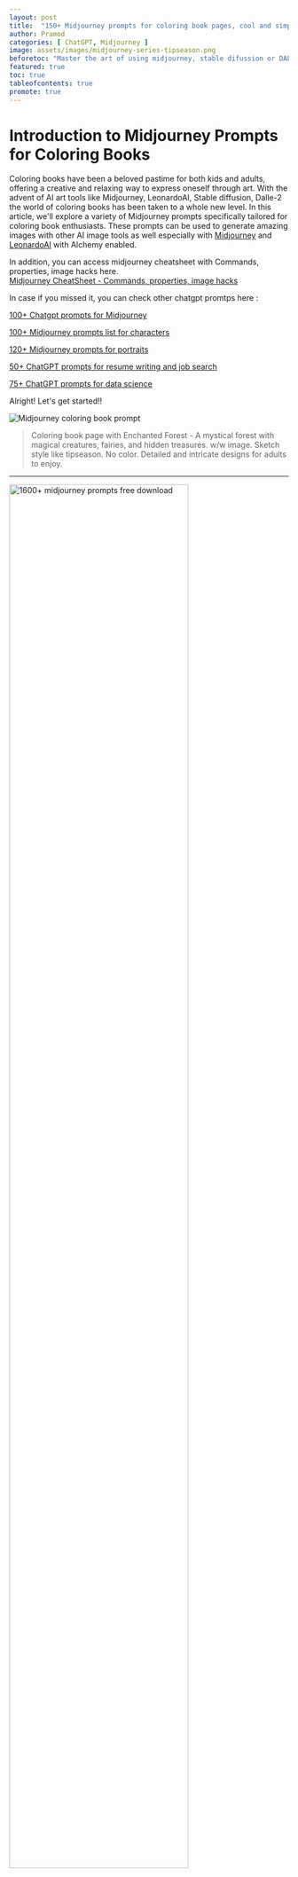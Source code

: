 ```yaml
---
layout: post
title:  "150+ Midjourney prompts for coloring book pages, cool and simple"
author: Pramod
categories: [ ChatGPT, Midjourney ]
image: assets/images/midjourney-series-tipseason.png
beforetoc: "Master the art of using midjourney, stable difussion or DALL-E-2 with creative and cool coloring book pages"
featured: true
toc: true
tableofcontents: true
promote: true
---
```


# Introduction to Midjourney Prompts for Coloring Books

Coloring books have been a beloved pastime for both kids and adults, offering a creative and relaxing way to express
oneself through art. With the advent of AI art tools like Midjourney, LeonardoAI, Stable diffusion, Dalle-2 the world of
coloring books has been taken to a whole new level. In this article, we'll explore a variety of Midjourney prompts
specifically tailored for coloring book enthusiasts. These prompts can be used to generate amazing images with other AI
image tools as well especially with [Midjourney](https://www.midjourney.com/) and [LeonardoAI](https://leonardo.ai/) with Alchemy enabled.

In addition, you can access midjourney cheatsheet with Commands, properties, image hacks here.      
<a href="/midjourney-cheatsheet/"> Midjourney CheatSheet - Commands, properties, image hacks </a>

In case if you missed it, you can check other chatgpt promtps here :

[100+ Chatgpt prompts for Midjourney](/chatgpt-prompts-for-midjourney/)

[100+ Midjourney prompts list for characters](/midjourney-prompts-for-characters/)

[120+ Midjourney prompts for portraits](/midjourney-prompts-for-portraits/)

[50+ ChatGPT prompts for resume writing and job search](/chatgpt-prompts-for-resume/)

[75+ ChatGPT prompts for data science](/chatgpt-prompts-for-data-science/)

Alright! Let's get started!!

<img class="img-fluid" src="/assets/images/coloring-book-1.jpg" alt="Midjourney coloring book prompt">

> Coloring book page with Enchanted Forest - A mystical forest with magical creatures, fairies, and hidden treasures. 
 w/w image. Sketch style like tipseason. No color. Detailed and intricate designs for adults to enjoy.

<hr>

<a href="https://etsy.me/3GUkPIH"><img src="/assets/images/midjourney-prompts-cover.jpg" alt="1600+ midjourney prompts free download" style="width:80%;"></a>
<br>
<hr>

<img class="img-fluid" src="/assets/images/coloring-book-2.jpg" alt="Midjourney prompts for photorealistic images">
> B/w outline art for kids coloring book page playground Kids Kids coloring pages, full white, kids style, white
background, whole body, Sketch style, full body little girl flying on her broom white background, only use
outline., cartoon style, line art, coloring book, clean line art like tipseason, white background, Sketch style. 

<hr>


## Tips to generate good coloring book pages 

Designing coloring book images using AI art generators like midjourney can be a creative and exciting process. Here are some best tips
to help you create stunning coloring book illustrations using AI:

1. **Keyword "Coloring Book":** Make sure to include the keyword "coloring book" in the AI prompt to ensure the
      generated images align with the coloring book theme.

2. **Focus on Outlines:** Emphasize the importance of clean and well-defined outlines in coloring book illustrations.
   Instruct the AI to only draw outlines and avoid filling in colors or shades.

3. **Eliminate Noise and Distractions:** Instruct the AI to avoid adding noise or unnecessary elements to the
   illustrations. Keep the focus on the main subject to ensure a clean and uncluttered coloring experience.

4. **Ensure Thick Outlines:** Thick outlines make coloring book images stand out and provide ample space for coloring.
   Specify thicker line settings to midjourney for this effect.

5. **Encourage Storybook Illustrations:** If your coloring book has a specific theme or storyline, guide the AI to
   create illustrations that fit into that narrative. Storybook-style illustrations can captivate colorists and provide
   a sense of storytelling.

6. **Grayscale Reference:** If possible, provide grayscale reference images or samples to the AI. This can help guide
   the AI's understanding of the desired style and composition.

7. **Test Multiple Prompts:** Experiment with different AI prompts to explore various styles and themes for your
   coloring book. This allows for a diverse range of illustrations that cater to different preferences.

8. **Opt for 1-Bit Line Art:** To maintain a classic coloring book style, consider using 1-bit line art, where each line
   is either black or white. This style is reminiscent of traditional coloring books and allows for easy coloring with
   markers or pencils.

By following these tips, you can create a collection of beautifully detailed coloring book illustrations using
midjourney. Encourage colorists to embrace their creativity and imagination while adding vibrant colors to bring these
illustrations to life. Happy designing!

<a href="https://etsy.me/3ljbdQ3"><img src="/assets/images/chatgpt-prompts-ai-tools-1000.jpg" alt="chatgpt prompts and ai tools download" class="img-fluid"></a>

## 100+ Midjourney prompts for coloring books  

<img class="img-fluid" src="/assets/images/coloring-book-5.jpg" alt="Midjourney coloring book prompt">

1. A Coloring book page with a playful jungle scene, featuring cute monkeys, colorful parrots, and tall palm trees. The outlines should be simple and suitable for younger colorists.

2. A Coloring book page with a delightful farmyard adventure, including friendly cows, adorable piglets, and a big red barn. The lines should be bold and inviting for young children. 

3. A Coloring book page with a collection of cute baby animals, like baby elephants, little ducklings, and tiny kittens. The lines should be clean and perfect for young colorists. 

4. A Coloring book page with an exciting underwater exploration, featuring a submarine, deep-sea divers, and fascinating marine life. The illustration should spark children's curiosity about the ocean. 

5. A Coloring book page with a charming pet shop scene, showcasing adorable puppies, fluffy kittens, and colorful bird cages. The outlines should be inviting for children of all ages. 

6. A Coloring book page with a playful zoo adventure, including lions, giraffes, and elephants in their natural habitats. The illustration should inspire learning about wild animals. 

7. A Coloring book page with a group of happy farm animals hosting a barnyard party, with dancing cows, singing chickens, and a jolly pig band. The lines should be fun and lively for kids. 

8. A Coloring book page with a group of cheerful sea creatures, such as smiling dolphins, happy sea turtles, and friendly starfish. The illustration should be fun and engaging for kids. 

      <img class="img-fluid" src="/assets/images/coloring-book-4.jpg" alt="Midjourney coloring book prompt">

9. A Coloring book page with a cute woodland tea party, where animals like squirrels, rabbits, and birds gather for a delightful feast. The illustration should encourage imaginative play. 

10. A Coloring book page with a fascinating outer space journey, featuring rocket ships, friendly aliens, and planets to explore. The lines should spark children's interest in space and science. 

11. A Coloring book page with a sweet forest picnic, with adorable bears, bunnies, and deer enjoying delicious treats. The outlines should be clean and suitable for young children. 

12. A Coloring book page with a group of adorable ocean friends, such as a smiling octopus, a giggling seahorse, and a happy crab. The illustration should foster appreciation for marine life. 

13. A Coloring book page with a cheerful garden full of blooming flowers, buzzing bees, and colorful butterflies. The lines should be simple, suitable for younger colorists.

      <img class="img-fluid" src="/assets/images/coloring-book-3.jpg" alt="Midjourney coloring book prompt">

14. A Coloring book page with a playful pet grooming salon, where kids can color cute dogs, fluffy cats, and happy rabbits. The illustration should inspire caring for animals. 

15. A Coloring book page with a delightful safari adventure, featuring friendly zookeepers, adorable baby animals, and safari vehicles. The lines should be bold and inviting for kids. 

16. A Coloring book page with a charming forest school, where young animals gather to learn and play together. The illustration should encourage a love for learning. 

17. A Coloring book page with a happy underwater party, featuring mermaids, fish, and underwater treasures. The lines should be fun and engaging for young children. 

18. A Coloring book page with a group of curious insects, like ladybugs, butterflies, and bees. The illustration should introduce children to different bugs in a friendly way. 

19. A Coloring book page with a playful dinosaur playground, where cute baby dinosaurs roam and play. The outlines should be inviting for young kids. 

20. A Coloring book page with a fascinating rainforest exploration, featuring colorful toucans, playful monkeys, and slithering snakes. The illustration should spark curiosity about nature. 

21. A Coloring book page with a collection of cute baby zoo animals, including baby elephants, baby lions, and baby zebras. The lines should be clean and perfect for young colorists. 

22. A Coloring book page with a group of adorable farmyard friends, like cuddly lambs, fluffy chicks, and happy horses. The illustration should evoke a sense of warmth and joy. 

23. A Coloring book page with a magical forest tea party, featuring fairies, talking animals, and whimsical treats. The lines should inspire children's imagination. 

24. A Coloring book page with a vibrant coral reef, showcasing beautiful fish, coral, and other marine creatures. The illustration should teach kids about underwater ecosystems. 

25. A Coloring book page with a fun-filled pet carnival, featuring pet talent shows, games, and pet-themed rides. The lines should be exciting for young animal lovers. 

26. A Coloring book page with a cute farm animal parade, including cows in tutus, pigs with balloons, and sheep wearing hats. The illustration should spark laughter and creativity. 

27. A Coloring book page with a group of adorable animal friends playing together in the forest. The lines should be clean and suitable for young children. 

28. A Coloring book page with a fascinating trip to the Arctic, featuring polar bears, penguins, and icy landscapes. The illustration should teach kids about polar regions. 

29. A Coloring book page with a whimsical space zoo, featuring animals in spacesuits exploring the cosmos. The lines should be fun and engaging for young space enthusiasts. 

30. A Coloring book page with a playful underwater ballet, featuring graceful sea creatures dancing in the ocean. The illustration should inspire children's creativity and love for dance. 

31. A Coloring book page with a group of cute forest animals celebrating a birthday party. The lines should be bold and suitable for young kids. 

32. A Coloring book page with a delightful bug adventure, featuring ladybugs, butterflies, and snails on a garden quest. The illustration should spark curiosity about insects. 

33. A Coloring book page with a joyful pet adoption center, showcasing dogs, cats, and other animals finding loving homes. The lines should encourage compassion for animals. 

34. A Coloring book page with a collection of adorable baby sea creatures, including baby sharks, baby seahorses, and baby sea turtles. The lines should be clean and suitable for younger colorists. 

35. A Coloring book page with a fun-filled day at the zoo, featuring children feeding animals, riding the zoo train, and exploring the exhibits. The illustration should inspire a love for animals and learning. 

36. A Coloring book page with a charming forest school, where young animals gather to learn and play together. The illustration should encourage a love for learning. 

37. A Coloring book page with a happy underwater party, featuring mermaids, fish, and underwater treasures. The lines should be fun and engaging for young children. 

38. A Coloring book page with a group of curious insects, like ladybugs, butterflies, and bees. The illustration should introduce children to different bugs in a friendly way. 

39. A Coloring book page with a playful dinosaur playground, where cute baby dinosaurs roam and play. The outlines should be inviting for young kids. 

40. A Coloring book page with a fascinating rainforest exploration, featuring colorful toucans, playful monkeys, and slithering snakes. The illustration should spark curiosity about nature. 

41. A Coloring book page with a collection of cute baby zoo animals, including baby elephants, baby lions, and baby zebras. The lines should be clean and perfect for young colorists. 

42. A Coloring book page with a group of adorable farmyard friends, like cuddly lambs, fluffy chicks, and happy horses. The illustration should evoke a sense of warmth and joy. 

43. A Coloring book page with a magical forest tea party, featuring fairies, talking animals, and whimsical treats. The lines should inspire children's imagination. 

44. A Coloring book page with a vibrant coral reef, showcasing beautiful fish, coral, and other marine creatures. The illustration should teach kids about underwater ecosystems. 

45. A Coloring book page with a fun-filled pet carnival, featuring pet talent shows, games, and pet-themed rides. The lines should be exciting for young animal lovers. 

46. A Coloring book page with a cute farm animal parade, including cows in tutus, pigs with balloons, and sheep wearing hats. The illustration should spark laughter and creativity. 

47. A Coloring book page with a group of adorable animal friends playing together in the forest. The lines should be clean and suitable for young children. 

48. A Coloring book page with a fascinating trip to the Arctic, featuring polar bears, penguins, and icy landscapes. The illustration should teach kids about polar regions. 

49. A Coloring book page with a whimsical space zoo, featuring animals in spacesuits exploring the cosmos. The lines should be fun and engaging for young space enthusiasts. 

50. A Coloring book page with a playful underwater ballet, featuring graceful sea creatures dancing in the ocean. The illustration should inspire children's creativity and love for dance. 

51. A Coloring book page with a whimsical illustration of a circus tent with acrobats, clowns, and a ringmaster. The image should have high detail adult coloring book page thin black lines on a white background, following a 1-bit line art coloring book style. Crisp, thick outlines should be used, and the image should fill up the entire screen, avoiding noise or distractions. 

52. A Coloring book page with a beautiful underwater scene featuring colorful fish, coral reefs, and a serene ocean backdrop. The lines should be finely detailed, suitable for adult coloring, and the use of 1-bit line art is preferred. 

53. A Coloring book page with a majestic castle nestled in the mountains, surrounded by lush forests and waterfalls. The illustration should have clean outlines and provide ample space for coloring. 

54. A Coloring book page with an enchanting fairy in a magical forest, surrounded by glowing fireflies and colorful flowers. The outlines should be detailed and well-defined, inviting colorists to add their creativity. 

55. A Coloring book page with a cozy winter scene, featuring a quaint cabin in the snowy woods, with smoke rising from the chimney. The illustration should have 1-bit line art and thick outlines for a classic coloring book feel. 

56. A Coloring book page with an adorable collection of baby animals, including kittens, puppies, and bunnies. The lines should be clean and suitable for coloring with markers or pencils. 

57. A Coloring book page with a vibrant garden filled with blooming flowers and fluttering butterflies. The illustration should have detailed outlines and provide opportunities for intricate coloring. 

58. A Coloring book page with a mythical dragon soaring through the clouds, with intricate patterns on its wings and scales. The image should be finely detailed, catering to adult coloring enthusiasts. 

59. A Coloring book page with a breathtaking space scene, featuring planets, stars, and galaxies. The lines should be crisp and well-defined, making it a perfect coloring challenge for all ages. 

60. A Coloring book page with a delightful tea party scene, complete with teapots, cups, and delicious treats. The outlines should be clean and suitable for both children and adults. 

61. A Coloring book page with a majestic unicorn in a mystical forest, surrounded by sparkling fairy dust. The illustration should have fine lines and intricate details for a captivating coloring experience. 

62. A Coloring book page with a serene mountain landscape, featuring snow-capped peaks, tall pine trees, and a peaceful lake. The lines should be thick and well-spaced for easy coloring.

    <img class="img-fluid" src="/assets/images/coloring-book-6.jpg" alt="Midjourney coloring book prompt">

63. A Coloring book page with a group of cute animals on an adventure in the jungle, swinging on vines and exploring the wilderness. The outlines should be bold and suitable for younger colorists. 

64. A Coloring book page with an elegant ballroom scene, featuring dancers in graceful poses and elaborate ballgowns. The illustration should have detailed outlines and a touch of sophistication. 

65. A Coloring book page with a charming farmyard scene, including barns, animals, and rolling fields. The lines should be clean and suitable for coloring with a variety of materials. 

66. A Coloring book page with a group of astronauts exploring the surface of an alien planet. The lines should be finely detailed, reflecting the wonder of outer space. 

67. A Coloring book page with a magical forest filled with fairies, glowing mushrooms, and sparkling waterfalls. The outlines should be finely drawn, inviting colorists to bring the scene to life. 

68. A Coloring book page with a collection of intricate mandala designs for a relaxing and meditative coloring experience. The lines should be precise and neatly arranged. 

69. A Coloring book page with a lively street market, featuring vendors, colorful stalls, and a bustling crowd. The illustration should have clean outlines, capturing the vibrancy of the scene. 

70. A Coloring book page with a charming seaside scene, including a lighthouse, sailboats, and seagulls. The lines should be bold and suitable for coloring with a variety of hues. 

71. A Coloring book page with a group of adorable forest animals, including foxes, squirrels, and rabbits. The lines should be clean and inviting for young colorists. 

72. A Coloring book page with a serene zen garden, featuring raked sand, stones, and tranquil water elements. The outlines should be simple and calming for a mindful coloring experience. 

73. A Coloring book page with a fantastic underwater world, with mermaids, colorful fish, and ancient ruins. The illustration should have intricate lines to capture the mystery of the ocean depths. 

74. A Coloring book page with a playful scene of a puppy chasing butterflies in a meadow. The lines should be bold and suitable for coloring with crayons or colored pencils. 

75. A Coloring book page with a collection of adorable baby animals, including pandas, elephants, and koalas. The illustration should have clean lines and be perfect for younger colorists. 

76. A Coloring book page with a picturesque autumn landscape, featuring golden leaves, pumpkins, and cozy cabins. The lines should be thick and inviting for coloring with warm fall colors. 

77. A Coloring book page with a whimsical forest fairy, surrounded by magical flowers and sparkling dewdrops. The outlines should be finely detailed for a captivating coloring experience. 

78. A Coloring book page with a thrilling pirate adventure, featuring pirate ships, treasure chests, and tropical islands. The lines should be bold and exciting for young adventure seekers. 

79. A Coloring book page with a serene scene of a hot air balloon floating over rolling hills and peaceful countryside. The illustration should have clean lines and evoke a sense of tranquility. 

80. A Coloring book page with a group of cute woodland creatures, including raccoons, hedgehogs, and owls. The lines should be clean and suitable for coloring with a variety of materials. 

81. A Coloring book page with a fantastic journey to outer space, with rockets, planets, and adorable alien creatures. The lines should be intricate and inspiring for young space enthusiasts. 

82. A Coloring book page with a delightful tea party in the garden, complete with dainty teacups and delicious pastries. The outlines should be finely detailed for a charming coloring experience. 

83. A Coloring book page with a magical winter wonderland, featuring snowflakes, ice castles, and friendly snowmen. The lines should be bold and inviting for coloring with cool winter hues. 

84. A Coloring book page with a collection of elegant floral designs, including roses, lilies, and tulips. The illustration should have clean outlines and provide opportunities for creative coloring. 

85. A Coloring book page with a thrilling safari adventure, featuring wild animals, safari jeeps, and lush African landscapes. The lines should be bold and exciting for young explorers. 

86. A Coloring book page with a serene Japanese garden, featuring cherry blossoms, pagodas, and a koi pond. The illustration should have clean lines and evoke a sense of Zen. 

87. A Coloring book page with a fantastic underwater city inhabited by mermaids and sea creatures. The lines should be finely detailed to capture the magic of this aquatic world. 

88. A Coloring book page with a charming scene of a family of rabbits having a picnic in the park. The outlines should be clean and suitable for coloring with a variety of materials. 

89. A Coloring book page with a collection of intricate geometric patterns for a challenging and artistic coloring experience. The lines should be precise and neatly arranged. 

90. A Coloring book page with a lively carnival scene, featuring rides, games, and colorful decorations. The illustration should have clean outlines, capturing the excitement of the carnival. 

91. A Coloring book page with a group of adorable farm animals, including cows, sheep, and chickens. The lines should be clean and inviting for young colorists. 

92. A Coloring book page with a serene beach sunset, featuring palm trees, seashells, and gentle ocean waves. The lines should be bold and suitable for coloring with warm sunset colors. 

93. A Coloring book page with a whimsical garden fairy, surrounded by blooming flowers and magical butterflies. The outlines should be finely detailed for a captivating coloring experience. 

94. A Coloring book page with an exciting space adventure, featuring astronauts exploring distant planets and encountering alien lifeforms. The lines should be bold and inspiring for young space enthusiasts. 

95. A Coloring book page with a cozy winter cottage, surrounded by snowy trees and a frozen lake. The illustration should have clean lines and evoke a sense of warmth and comfort. 

96. A Coloring book page with a collection of adorable baby animals in adorable costumes, such as a bunny in a superhero outfit or a kitten as a princess. The lines should be clean and perfect for young colorists. 

97. A Coloring book page with a picturesque spring garden, featuring blooming flowers, buzzing bees, and cheerful butterflies. The lines should be clean and suitable for coloring with a variety of materials. 

98. A Coloring book page with a fantastic journey to a magical land of fairies and unicorns. The illustration should have detailed lines to capture the enchantment of this mystical world. 

99. A Coloring book page with a thrilling pirate battle on the high seas, featuring pirate ships, cannons, and hidden treasure. The lines should be bold and exciting for young adventurers. 

100. A Coloring book page with a serene scene of a hot air balloon festival, with colorful balloons floating against a blue sky. The illustration should have clean lines and evoke a sense of wonder and excitement. 

### Other ideas for coloring book pages
1. A mystical forest with towering trees and magical creatures.
2. A serene underwater world teeming with marine life.
3. An enchanting fairy tale castle amidst floating clouds.
4. A celestial scene with planets, stars, and constellations.
5. An intricate mandala with delicate patterns and motifs.
6. A vibrant bouquet of flowers in full bloom.
7. A whimsical circus with acrobats, clowns, and carousel horses.
8. A futuristic cityscape with flying cars and neon lights.
9. A charming village scene with quaint houses and gardens.
10. A steampunk-inspired airship sailing through the skies.
11. A tranquil lakeside setting with swans and water lilies.
12. A captivating dragon soaring above a medieval landscape.
13. A cosmic explosion of colors and cosmic dust.
14. A quirky and cute animal parade.
15. A breathtaking waterfall surrounded by lush vegetation.
16. A mystical doorway leading to a magical realm.
17. A mesmerizing geometric pattern with intricate shapes.
18. A group of friendly monsters having a picnic.
19. A mesmerizing kaleidoscope of colors and shapes.
20. A majestic phoenix rising from the ashes.
21. An underwater mermaid kingdom with shimmering scales.
22. A surreal dreamland with floating islands and creatures.
23. A festive carnival with lively music and vibrant costumes.
24. An elaborate mandala with nature-inspired elements.
25. A charming gingerbread house straight out of a fairy tale.
26. A peaceful garden filled with adorable animals and plants.
27. A dynamic race track with speedy cars and cheering fans.
28. A futuristic space station with astronauts exploring.
29. An ancient Egyptian pyramid surrounded by desert sands.
30. A fantastic underwater Atlantis city.
31. A celestial night sky with shooting stars and a crescent moon.
32. A playful zoo with all sorts of animals having fun.
33. A mesmerizing pattern inspired by stained glass windows.
34. A serene mountain landscape with snow-capped peaks.
35. An enchanting forest glade with fairies and fireflies.
36. A whimsical tea party with talking animals and teacups.
37. A futuristic robot factory assembling cute robots.
38. A magical garden filled with talking flowers.
39. A peaceful Zen garden with ripples in a pond.
40. An otherworldly alien planet with strange landscapes.
41. A lively and colorful carnival parade.
42. A beautiful garden trellis covered in blooming roses.
43. A mysterious and magical wizard's library.
44. An underwater coral reef with vibrant marine life.
45. A stunning mandala inspired by a sunflower.
46. A thrilling roller coaster ride at an amusement park.
47. A fantastical forest with unicorns and mythical creatures.
48. A charming cottage in the countryside surrounded by nature.
49. An abstract pattern with swirls and loops.
50. A space adventure with astronauts exploring distant planets.

## Conclusion

With these detailed Midjourney prompts for coloring books, the possibilities for creative expression are boundless.
Whether you're designing coloring books for young children or adults seeking relaxation, these prompts offer an array of
themes that will captivate the imagination and inspire colorful masterpieces. As AI art continues to evolve, so does the
potential for creating coloring books that ignite joy, creativity, and wonder in all who explore them. So grab your
favorite coloring tools and embark on an artistic journey with Midjourney prompts for coloring books! Happy coloring!

If you enjoyed this post, we encourage you to share it with your friends and followers on social media and following us
on twitter @thetipseason And if you want to stay up-to-date on the latest trends in generative art and AI, be sure to
follow our newsletter for more tips, tricks, and insights. Thanks for reading, and happy creating!





